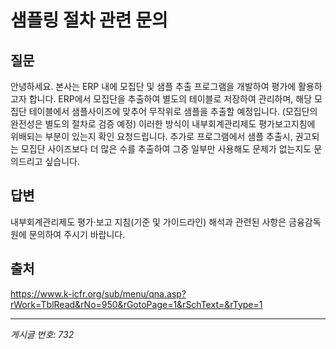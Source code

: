 # 샘플링 절차 관련 문의

## 질문
안녕하세요.
본사는 ERP 내에 모집단 및 샘플 추출 프로그램을 개발하여 평가에 활용하고자 합니다.
ERP에서 모집단을 추출하여 별도의 테이블로 저장하여 관리하며,
해당 모집단 테이블에서 샘플사이즈에 맞추어 무작위로 샘플을 추출할 예정입니다. (모집단의 완전성은 별도의 절차로 검증 예정)
이러한 방식이 내부회계관리제도 평가보고지침에 위배되는 부분이 있는지 확인 요청드립니다.
추가로 프로그램에서 샘플 추출시, 권고되는 모집단 사이즈보다 더 많은 수를 추출하여 그중 일부만 사용해도 문제가 없는지도 문의드리고 싶습니다.

## 답변
내부회계관리제도 평가·보고 지침(기준 및 가이드라인) 해석과 관련된 사항은 금융감독원에 문의하여 주시기 바랍니다.

## 출처
https://www.k-icfr.org/sub/menu/qna.asp?rWork=TblRead&rNo=950&rGotoPage=1&rSchText=&rType=1

---
*게시글 번호: 732*
